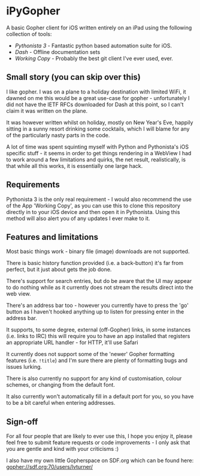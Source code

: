 # iPyGopher
A basic Gopher client for iOS written entirely on an iPad using the following collection of tools:

 - *Pythonista 3* - Fantastic python based automation suite for iOS.
- *Dash* - Offline documentation sets
- *Working Copy* - Probably the best git client I've ever used, ever.

## Small story (you can skip over this)
I like gopher. I was on a plane to a holiday destination with limited WiFi, it dawned on me this would be a great use-case for gopher - unfortunately I did not have the IETF RFCs downloaded for Dash at this point, so I can't claim it was written on the plane.

It was however written whilst on holiday, mostly on New Year's Eve, happily sitting in a sunny resort drinking some cocktails, which I will blame for any of the particularly nasty parts in the code.

A lot of time was spent squinting myself with Python and Pythonista's iOS specific stuff - it seems in order to get things rendering in a WebView I had to work around a few limitations and quirks, the net result, realistically, is that while all this works, it is essentially one large hack.

## Requirements
Pythonista 3 is the only real requirement - I would also recommend the use of the App 'Working Copy', as you can use this to clone this repository directly in to your iOS device and then open it in Pythonista. Using this method will also alert you of any updates I ever make to it.

## Features and limitations
Most basic things work - binary file (image) downloads are not supported.

There is basic history function provided (i.e. a back-button) it's far from perfect, but it just about gets the job done.

There's support for search entries, but do be aware that the UI may appear to do nothing while as it currently does not stream the results direct into the web view.

There's an address bar too - however you currently have to press the 'go' button as I haven't hooked anything up to listen for pressing enter in the address bar.

It supports, to some degree, external (off-Gopher) links, in some instances (i.e. links to IRC) this will require you to have an app installed that registers an appropriate URL handler - for HTTP, it'll use Safari

It currently does not support some of the 'newer' Gopher formatting features (i.e. `!title`) and I'm sure there are plenty of formatting bugs and issues lurking.

There is also currently no support for any kind of customisation, colour schemes, or changing from the default font.

It also currently won't automatically fill in a default port for you, so you have to be a bit careful when entering addresses.

## Sign-off
For all four people that are likely to ever use this, I hope you enjoy it, please feel free to submit feature requests or code improvements - I only ask that you are gentle and kind with your criticisms :)

I also have my own little Gopherspace on SDF.org which can be found here: [gopher://sdf.org:70/users/lvturner/](gopher://sdf.org:70/users/lvturner/)